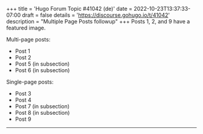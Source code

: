 +++
title = 'Hugo Forum Topic #41042 (de)'
date = 2022-10-23T13:37:33-07:00
draft = false
details = 'https://discourse.gohugo.io/t/41042'
description = "Multiple Page Posts followup"
+++
Posts 1, 2, and 9 have a featured image.

Multi-page posts:

- Post 1
- Post 2
- Post 5 (in subsection)
- Post 6 (in subsection)

Single-page posts:

- Post 3
- Post 4
- Post 7 (in subsection)
- Post 8 (in subsection)
- Post 9

---
